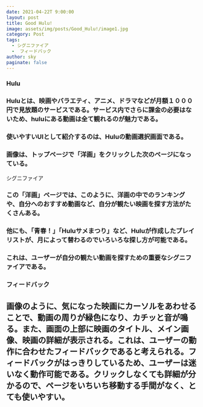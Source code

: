 ```yaml
---
date: 2021-04-22T 9:00:00
layout: post
title: Good Hulu!
image: assets/img/posts/Good_Hulu!/image1.jpg
category: Post
tags: 
  - シグニファイア
  -  フィードバック
author: sky
paginate: false
---
```


### Hulu
###  Huluとは、映画やバラエティ、アニメ、ドラマなどが月額１０００円で見放題のサービスである。サービス内でさらに課金の必要はないため、huluにある動画は全て観れるのが魅力である。
###  使いやすいUIとして紹介するのは、Huluの動画選択画面である。
### 画像は、トップページで「洋画」をクリックした次のページになっている。
シグニファイア

### この「洋画」ページでは、このように、洋画の中でのランキングや、自分へのおすすめ動画など、自分が観たい映画を探す方法がたくさんある。
### 他にも、「青春！」「Huluサメまつり」など、Huluが作成したプレイリストが、月によって替わるのでいろいろな探し方が可能である。
### これは、ユーザーが自分の観たい動画を探すための重要なシグニファイアである。
### フィードバック
画像のように、気になった映画にカーソルをあわせることで、動画の周りが緑色になり、カチッと音が鳴る。また、画面の上部に映画のタイトル、メイン画像、映画の詳細が表示される。これは、ユーザーの動作に合わせたフィードバックであると考えられる。フィードバックがはっきりしているため、ユーザーは迷いなく動作可能である。クリックしなくても詳細が分かるので、ページをいちいち移動する手間がなく、とても使いやすい。
------------------------------------------------------------------------------------------------------------------------------------------------------------------------------------------------------------------------------------------------------------------------------------------------------------------------------------------------------------------------------------------------------------
